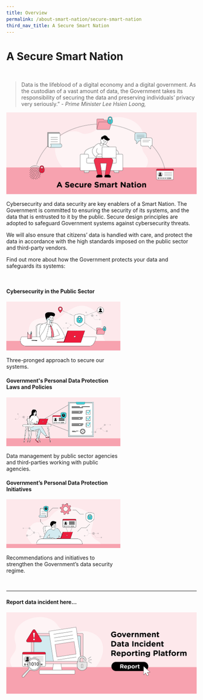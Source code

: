 ```yaml
---
title: Overview
permalink: /about-smart-nation/secure-smart-nation
third_nav_title: A Secure Smart Nation
---
```

# A Secure Smart Nation
<br>

> Data is the lifeblood of a digital economy and a digital government. As the custodian of a vast amount of data, the Government takes its responsibility of securing the data and preserving individuals’ privacy very seriously.”
*- Prime Minister Lee Hsien Loong,*

![A Secure Smart Nation overview](/images/abt-smart-nation/secure-smart-nation.png)

Cybersecurity and data security are key enablers of a Smart Nation. The Government is committed to ensuring the security of its systems, and the data that is entrusted to it by the public. Secure design principles are adopted to safeguard Government systems against cybersecurity threats. 

We will also ensure that citizens’ data is handled with care, and protect the data in accordance with the high standards imposed on the public sector and third-party vendors.

Find out more about how the Government protects your data and safeguards its systems:

<br>

<div style="width:60%;height:60%;">


####    Cybersecurity in the Public Sector

<a href="/about-smart-nation/secure-smart-nation/cybersecurity"><img src="/images/abt-smart-nation/cybersecurity.png"></a>

Three-pronged approach to secure our systems.

####     Government's Personal Data Protection Laws and Policies

<a href="/about-smart-nation/secure-smart-nation/personal-data-protection"><img src="/images/abt-smart-nation/govt-personal-data-protection.png"></a>

Data management by public sector agencies and third-parties working with public agencies. 

####     Government’s Personal Data Protection Initiatives

<a href="/about-smart-nation/secure-smart-nation/pdp-initiatives"><img src="/images/abt-smart-nation/govt-pdp-initiativies.png"></a>

Recommendations and initiatives to strengthen the Government’s data security regime.</div>


<br>

----------

#### Report data incident here...

<a href="/about-smart-nation/secure-smart-nation/report-data-incident"><img src="/images/abt-smart-nation/report-data-incident.png"></a></div>